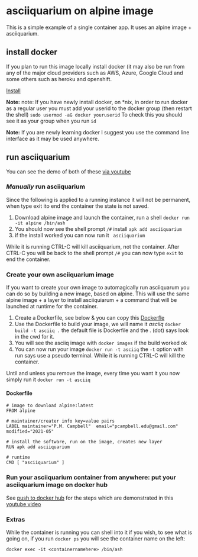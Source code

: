 # asciiquarium on alpine image

This is a simple example of a single container app.  It uses an alpine image + asciiquarium.

## install docker
If you plan to run this image locally install docker (it may also be run from any of the major cloud providers such as AWS, Azure, Google Cloud and some others such as heroku and openshift.

[Install](https://docs.docker.com/install/)  

__Note:__ note: If you have newly install docker, on \*nix, in order to run docker as a regular user you must add your userid to the docker group (then restart the shell) `sudo usermod -aG docker youruserid`  To check this you should see it as your group when you run `id`

__Note:__ If you are newly learning docker I suggest you use the command line interface as it may be used anywhere. 
## run asciiquarium
You can see the demo of both of these [via youtube](https://youtu.be/kW8bdAMyLIA)
### _Manually_ run asciiquarium
Since the following is applied to a running instance it will not be permanent, when type exit ito end the container the state is not saved.
1. Download alpine image and launch the container, run a shell `docker run -it alpine /bin/ash`
1. You should now see the shell prompt `/#` install `apk add asciiquarium`
1. if the install worked you can now run it  ` asciiquarium`

While it is running CTRL-C will kill asciiquarium, not the container.  After CTRL-C  you will be back to the shell prompt `/#` you can now type `exit` to end the container.

### Create your own asciiquarium image
If you want to create your own image to automagically run asciiquarum you can do so by building a new image, based on alpine.
This will use the same alpine image + a layer to install asciiquiarum + a command that will be launched at runtime for the container.
1. Create a Dockerfile, see below & you can copy this [Dockerfle](Dockerfile)
2. Use the Dockerfile to build your image, we will name it _asciiq_   `docker build -t asciiq .`  the default file is Dockerfile and the . (dot) says look in the cwd for it.
2. You will see the asciiq image with `docker images` if the build worked ok
2. You can now run your image `docker run -t asciiq`  the `-t` option with run says use a pseudo terminal.
While it is running CTRL-C will kill the container. 

Until and unless you remove the image, every time you want it you now simply run it `docker run -t asciiq`
#### Dockerfile 

	# image to download alpine:latest 
	FROM alpine

	# maintainer/creater info key=value pairs
	LABEL maintainer="P.M. Campbell"  email="pcampbell.edu@gmail.com" modified="2021-05"

	# install the software, run on the image, creates new layer
	RUN apk add asciiquarium

	# runtime
	CMD [ "asciiquarium" ] 

### Run your asciiquarium container from anywhere:  put your asciiquarium image on docker hub
See [push to docker hub](../docker-usage-overview/PUSHTODOCKERHUB.md) for the steps which are demonstrated in this [youtube video](https://www.youtube.com/watch?v=iwWyfMmQTYw)

### Extras
While the container is running you can shell into it if you wish, to see what is going on, if you run `docker ps` you will see the container name on the left: 
```
docker exec -it <containernamehere> /bin/ash
```
